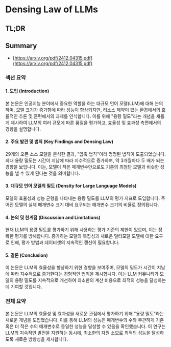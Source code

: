 # Densing Law of LLMs
## TL;DR
## Summary
- [https://arxiv.org/pdf/2412.04315.pdf](https://arxiv.org/pdf/2412.04315.pdf)

### 섹션 요약

#### 1. 도입 (Introduction)
본 논문은 인공지능 분야에서 중요한 역할을 하는 대규모 언어 모델(LLM)에 대해 논의하며, 모델 크기가 증가함에 따라 성능이 향상되지만, 리소스 제약이 있는 환경에서의 효율적인 추론 및 훈련에서의 과제를 인식합니다. 이를 위해 "용량 밀도"라는 개념을 새롭게 제시하여 LLM의 여러 규모에 따른 품질을 평가하고, 효율성 및 효과성 측면에서의 경향을 설명합니다.

#### 2. 주요 발견 및 법칙 (Key Findings and Densing Law)
29개의 오픈 소스 모델을 분석한 결과, "압축 법칙"이라 명명된 법칙이 도출되었습니다. 최대 용량 밀도는 시간이 지남에 따라 지수적으로 증가하며, 약 3개월마다 두 배가 되는 경향을 보입니다. 이는, 모델이 적은 매개변수만으로도 기존의 최첨단 모델과 비슷한 성능을 낼 수 있게 된다는 것을 의미합니다.

#### 3. 대규모 언어 모델의 밀도 (Density for Large Language Models)
모델의 효율성과 성능 균형을 나타내는 용량 밀도를 LLM의 평가 지표로 도입합니다. 주어진 모델의 실제 매개변수 크기 대비 요구되는 매개변수 크기의 비율로 정의됩니다.

#### 4. 논의 및 한계점 (Discussion and Limitations)
현재 LLM의 용량 밀도를 평가하기 위해 사용하는 평가 기준의 제한이 있으며, 이는 정확한 평가를 방해합니다. 증가하는 모델의 복잡성과 새로운 멀티모달 모델에 대한 요구로 인해, 평가 방법과 데이터셋의 지속적인 갱신이 필요합니다.

#### 5. 결론 (Conclusion)
이 논문은 LLM의 효율성을 향상하기 위한 경향을 보여주며, 모델의 밀도가 시간이 지남에 따라 지수적으로 증가한다는 경험적인 법칙을 제시합니다. 이는 LLM 커뮤니티가 모델의 용량 밀도를 지속적으로 개선하여 최소한의 계산 비용으로 최적의 성능을 달성하는 데 기여할 것입니다.

### 전체 요약
본 논문은 LLM의 효율성 및 효과성을 새로운 관점에서 평가하기 위해 "용량 밀도"라는 새로운 개념을 도입했습니다. 이를 통해 LLM의 성능은 매개변수의 수와 무관하게 기존 혹은 더 적은 수의 매개변수로 동일한 성능을 달성할 수 있음을 확인했습니다. 이 연구는 LLM의 지속적인 발전을 지원하는 동시에, 최소한의 자원 소모로 최적의 성능을 달성하도록 새로운 방향성을 제시합니다.
